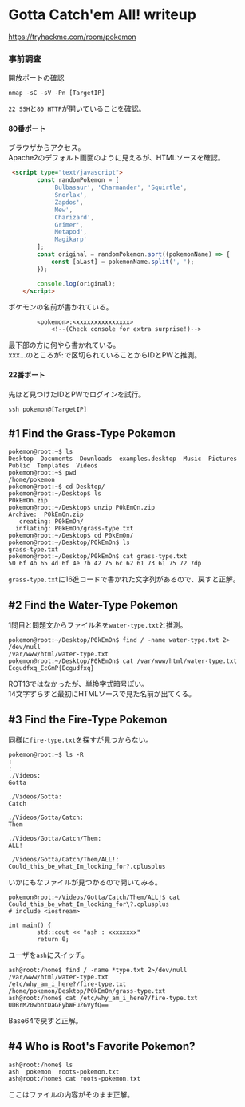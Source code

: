 # Gotta Catch'em All! writeup
https://tryhackme.com/room/pokemon

### 事前調査
開放ポートの確認  
```shell
nmap -sC -sV -Pn [TargetIP]
```

`22 SSH`と`80 HTTP`が開いていることを確認。  

#### 80番ポート
ブラウザからアクセス。  
Apache2のデフォルト画面のように見えるが、HTMLソースを確認。  
```HTML
 <script type="text/javascript">
    	const randomPokemon = [
    		'Bulbasaur', 'Charmander', 'Squirtle',
    		'Snorlax',
    		'Zapdos',
    		'Mew',
    		'Charizard',
    		'Grimer',
    		'Metapod',
    		'Magikarp'
    	];
    	const original = randomPokemon.sort((pokemonName) => {
    		const [aLast] = pokemonName.split(', ');
    	});

    	console.log(original);
    </script>
```
ポケモンの名前が書かれている。
```
        <pokemon>:<xxxxxxxxxxxxxxx>
        	<!--(Check console for extra surprise!)-->
```
最下部の方に何やら書かれている。  
xxx...のところが`:`で区切られていることからIDとPWと推測。

#### 22番ポート
先ほど見つけたIDとPWでログインを試行。
```shell
ssh pokemon@[TargetIP]
```

## #1	Find the Grass-Type Pokemon
```shell
pokemon@root:~$ ls
Desktop  Documents  Downloads  examples.desktop  Music  Pictures  Public  Templates  Videos
pokemon@root:~$ pwd
/home/pokemon
pokemon@root:~$ cd Desktop/
pokemon@root:~/Desktop$ ls
P0kEmOn.zip
pokemon@root:~/Desktop$ unzip P0kEmOn.zip
Archive:  P0kEmOn.zip
   creating: P0kEmOn/
  inflating: P0kEmOn/grass-type.txt
pokemon@root:~/Desktop$ cd P0kEmOn/
pokemon@root:~/Desktop/P0kEmOn$ ls
grass-type.txt
pokemon@root:~/Desktop/P0kEmOn$ cat grass-type.txt
50 6f 4b 65 4d 6f 4e 7b 42 75 6c 62 61 73 61 75 72 7dp
```
`grass-type.txt`に16進コードで書かれた文字列があるので、戻すと正解。


## #2	Find the Water-Type Pokemon
1問目と問題文からファイル名を`water-type.txt`と推測。  
```shell
pokemon@root:~/Desktop/P0kEmOn$ find / -name water-type.txt 2> /dev/null
/var/www/html/water-type.txt
pokemon@root:~/Desktop/P0kEmOn$ cat /var/www/html/water-type.txt
Ecgudfxq_EcGmP{Ecgudfxq}
```
ROT13ではなかったが、単換字式暗号ぽい。  
14文字ずらすと最初にHTMLソースで見た名前が出てくる。

## #3	Find the Fire-Type Pokemon
同様に`fire-type.txt`を探すが見つからない。

```shell
pokemon@root:~$ ls -R
:
:
./Videos:
Gotta

./Videos/Gotta:
Catch

./Videos/Gotta/Catch:
Them

./Videos/Gotta/Catch/Them:
ALL!

./Videos/Gotta/Catch/Them/ALL!:
Could_this_be_what_Im_looking_for?.cplusplus
```
いかにもなファイルが見つかるので開いてみる。
```
pokemon@root:~/Videos/Gotta/Catch/Them/ALL!$ cat Could_this_be_what_Im_looking_for\?.cplusplus
# include <iostream>

int main() {
        std::cout << "ash : xxxxxxxx"
        return 0;
```

ユーザを`ash`にスイッチ。  
```shell
ash@root:/home$ find / -name *type.txt 2>/dev/null
/var/www/html/water-type.txt
/etc/why_am_i_here?/fire-type.txt
/home/pokemon/Desktop/P0kEmOn/grass-type.txt
ash@root:/home$ cat /etc/why_am_i_here?/fire-type.txt
UDBrM20wbntDaGFybWFuZGVyfQ==
```
Base64で戻すと正解。

## #4	Who is Root's Favorite Pokemon?
```shell
ash@root:/home$ ls
ash  pokemon  roots-pokemon.txt
ash@root:/home$ cat roots-pokemon.txt
```
ここはファイルの内容がそのまま正解。
